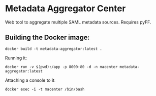 # Metadata Aggregator Center

Web tool to aggregate multiple SAML metadata sources. Requires pyFF.

## Building the Docker image:

    docker build -t metadata-aggregator:latest .

Running it:

    docker run -v $(pwd):/app -p 8000:80 -d -n macenter metadata-aggregator:latest

Attaching a console to it:

    docker exec -i -t macenter /bin/bash
